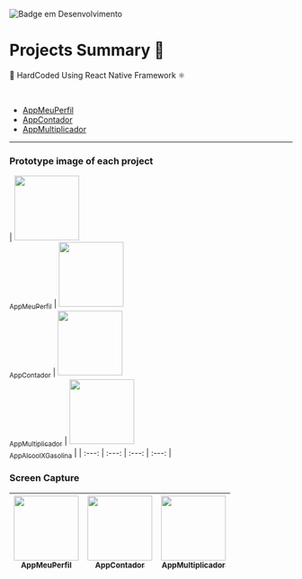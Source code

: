 ![Badge em Desenvolvimento](http://img.shields.io/static/v1?label=STATUS&message=EM%20DESENVOLVIMENTO&color=GREEN&style=for-the-badge)

<h1>Projects Summary 📝</h1>
<p>💅 HardCoded Using React Native Framework ⚛︎ </p>
<br>


* [AppMeuPerfil](#01-App-Meu-Perfil)
* [AppContador](#02-App-Contador)
* [AppMultiplicador](#03-App-Multiplicador)

<hr>

<h3>Prototype image of each project</h3>

| [<img src="https://drive.google.com/uc?id=1tB8PEz5MNLPAD1ZRXBih9Uulm3NZhD2x" width=115><br><sub>AppMeuPerfil</sub>](https://github.com/JeremiasAlgonz) |  [<img src="https://drive.google.com/uc?id=1pO6wux78L1ZgmLL80YYFpv8jD7GYMgRe" width=115><br><sub>AppContador</sub>](https://github.com/JeremiasAlgonz) |  [<img src="https://drive.google.com/uc?id=19TCUv3wuEdF7bPwm-r2d4F-QXTBD8Ccy" width=115><br><sub>AppMultiplicador</sub>](https://github.com/JeremiasAlgonz) |
[<img src="https://drive.google.com/uc?id=1ZwtuuwnmBDXmy0NJwBNcPd7aBz4nIGyy" width=115><br><sub>AppAlcoolXGasolina</sub>](https://github.com/JeremiasAlgonz) |
| :---: | :---: | :---: | :---: |


<h3>Screen Capture</h3>

| [<img src="https://drive.google.com/uc?id=1tB8PEz5MNLPAD1ZRXBih9Uulm3NZhD2x" width=115><br><sub>AppMeuPerfil</sub>](https://github.com/JeremiasAlgonz) |  [<img src="https://drive.google.com/uc?id=1pO6wux78L1ZgmLL80YYFpv8jD7GYMgRe" width=115><br><sub>AppContador</sub>](https://github.com/JeremiasAlgonz) |  [<img src="https://drive.google.com/uc?id=19TCUv3wuEdF7bPwm-r2d4F-QXTBD8Ccy" width=115><br><sub>AppMultiplicador</sub>](https://github.com/JeremiasAlgonz) |
| :---: | :---: | :---: |
